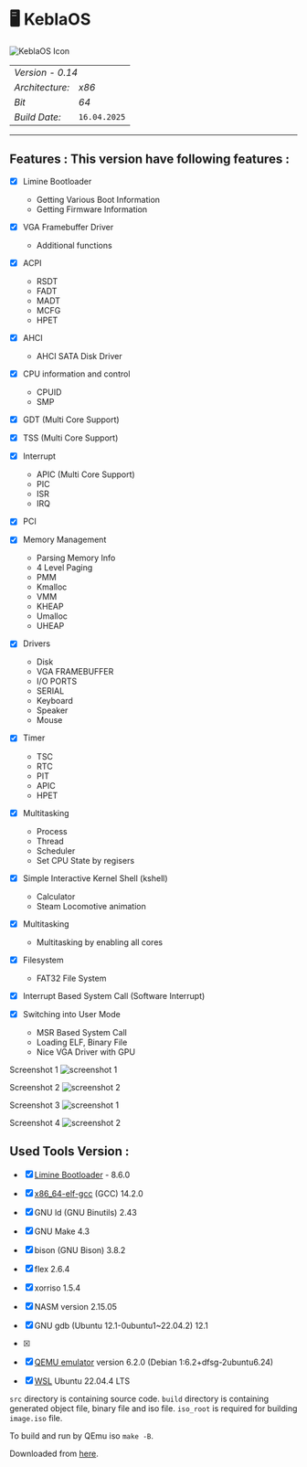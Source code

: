 # 🖥️ KeblaOS

![KeblaOS Icon](image/KeblaOS.png)


<table>
  <tr><td colspan="2" align="left"><em>Version - 0.14</em></td></tr>
  <tr><td><em>Architecture:</em></td><td><em>x86</em></td></tr>
  <tr><td><em>Bit</em></td><td><em>64</em></td></tr>
  <tr><td><em>Build Date:</em></td><td><code>16.04.2025</code></td></tr>
</table>

----



## Features : This version have following features :

- [x] Limine Bootloader
    * Getting Various Boot Information
    * Getting Firmware Information

- [x] VGA Framebuffer Driver
    * Additional functions

- [x] ACPI
    * RSDT
    * FADT
    * MADT
    * MCFG
    * HPET

- [x] AHCI
    * AHCI SATA Disk Driver

- [x] CPU information and control
    * CPUID
    * SMP

- [x] GDT (Multi Core Support)
- [x] TSS (Multi Core Support)

- [x] Interrupt
    * APIC (Multi Core Support)
    * PIC
    * ISR
    * IRQ

- [x] PCI

- [x] Memory Management
    * Parsing Memory Info
    * 4 Level Paging
    * PMM
    * Kmalloc
    * VMM
    * KHEAP
    * Umalloc
    * UHEAP

- [x] Drivers
    * Disk
    * VGA FRAMEBUFFER
    * I/O PORTS
    * SERIAL
    * Keyboard
    * Speaker
    * Mouse

- [x] Timer
    * TSC
    * RTC
    * PIT
    * APIC
    * HPET

- [x] Multitasking
    * Process
    * Thread
    * Scheduler
    * Set CPU State by regisers

- [x] Simple Interactive Kernel Shell (kshell)
    * Calculator
    * Steam Locomotive animation

- [x] Multitasking
    * Multitasking by enabling all cores

- [x] Filesystem
    * FAT32 File System

- [x] Interrupt Based System Call (Software Interrupt)

- [x] Switching into User Mode
    * MSR Based System Call
    * Loading ELF, Binary File
    * Nice VGA Driver with GPU

Screenshot 1
![screenshot 1](./screenshot/keblaos_screenshot_1.png)

Screenshot 2
![screenshot 2](./screenshot/keblaos_screenshot_2.png)

Screenshot 3
![screenshot 1](./screenshot/keblaos_screenshot_3.png)

Screenshot 4
![screenshot 2](./screenshot/keblaos_screenshot_4.png)

## Used Tools Version :
- [x] [Limine Bootloader](https://github.com/limine-bootloader/limine) - 8.6.0
- [x] [x86_64-elf-gcc](https://wiki.osdev.org/GCC_Cross-Compiler) (GCC) 14.2.0
- [x] GNU ld (GNU Binutils) 2.43
- [x] GNU Make 4.3
- [x] bison (GNU Bison) 3.8.2
- [x] flex 2.6.4
- [x] xorriso 1.5.4
- [x] NASM version 2.15.05
- [x] GNU gdb (Ubuntu 12.1-0ubuntu1~22.04.2) 12.1
- [x] 
- [x] [QEMU emulator](https://www.qemu.org/) version 6.2.0 (Debian 1:6.2+dfsg-2ubuntu6.24)
- [x] [WSL](https://learn.microsoft.com/en-us/windows/wsl/install) Ubuntu 22.04.4 LTS





`src` directory is containing source code. `build` directory is containing generated object file, binary file and iso file. `iso_root` is required for building `image.iso` file.

To build and run by QEmu iso `make -B`.

Downloaded from [here](https://github.com/baponkar/KeblaOS).


